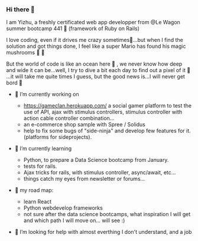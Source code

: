 ### Hi there 👋

I am Yizhu, a freshly certificated web app developper from @Le Wagon summer bootcamp 441 🤩 (framework of Ruby on Rails)

I love coding, even if it drives me crazy sometimes🤯...but when I find the solution and got things done, I feel like a super Mario has found his magic mushrooms 🌟 🌟

But the world of code is like an ocean here 🌊 , we never know how deep and wide it can be...well, I try to dive a bit each day to find out a pixel of it 🍰 ...it will take me quite times I guess, but the good news is...I will never get bord 🌈

- 🔭 I’m currently working on 
    - https://gameclan.herokuapp.com/ a social gamer platform to test the use of API, ajax with stimulus controllers, stimulus controller with action cable controller combination...
    - an e-commerce shop sample with Spree / Solidus
    - help to fix some bugs of "side-ninja" and develop few features for it.(platforms for sideprojects).
    
- 🌱 I’m currently learning 
    - Python, to prepare a Data Science bootcamp from January.
    - tests for rails.
    - Ajax tricks for rails, with stimulus controller, async/await, etc...
    - things catch my eyes from newsletter or forums...
    
- 🚀 my road map:
    - learn React
    - Python webdevelop frameworks
    - not sure after the data science bootcamps, what inspiration I will get and which path I will move on... will see :)
    
- 🤔 I’m looking for help with almost everthing I don't understand, and a job 
